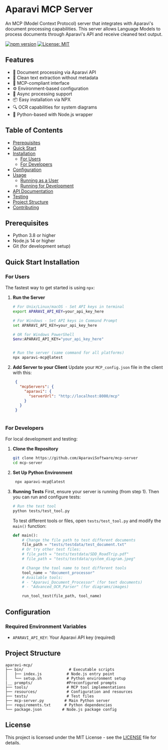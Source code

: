 # Aparavi MCP Server

An MCP (Model Context Protocol) server that integrates with Aparavi's document processing capabilities. This server allows Language Models to process documents through Aparavi's API and receive cleaned text output.

[![npm version](https://badge.fury.io/js/aparavi-mcp.svg)](https://www.npmjs.com/package/aparavi-mcp)
[![License: MIT](https://img.shields.io/badge/License-MIT-yellow.svg)](https://opensource.org/licenses/MIT)

## Features

- 📄 Document processing via Aparavi API
- 🧹 Clean text extraction without metadata
- 🔌 MCP-compliant interface
- ⚙️ Environment-based configuration
- 🚀 Async processing support
- 📦 Easy installation via NPX
- 🔍 OCR capabilities for system diagrams
- 🐍 Python-based with Node.js wrapper

## Table of Contents

- [Prerequisites](#prerequisites)
- [Quick Start](#quick-start)
- [Installation](#installation)
  - [For Users](#for-users)
  - [For Developers](#for-developers)
- [Configuration](#configuration)
- [Usage](#usage)
  - [Running as a User](#running-as-a-user)
  - [Running for Development](#running-for-development)
- [API Documentation](#api-documentation)
- [Testing](#testing)
- [Project Structure](#project-structure)
- [Contributing](#contributing)

## Prerequisites

- Python 3.8 or higher
- Node.js 14 or higher
- Git (for development setup)

## Quick Start Installation

### For Users

The fastest way to get started is using `npx`:

1. **Run the Server**
   ```bash
   # For Unix/Linux/macOS - Set API keys in terminal
   export APARAVI_API_KEY=your_api_key_here

   # For Windows - Set API keys in Command Prompt
   set APARAVI_API_KEY=your_api_key_here

   # OR for Windows PowerShell
   $env:APARAVI_API_KEY="your_api_key_here"


   # Run the server (same command for all platforms)
   npx aparavi-mcp@latest
   ```

2. **Add Server to your Client**
   Update your `MCP_config.json` file in the client with this:
   ```json
    {
      "mcpServers": {
        "aparavi": {
          "serverUrl": "http://localhost:8000/mcp"
        }
      }
    }
 
   ```


### For Developers

For local development and testing:

1. **Clone the Repository**
   ```bash
   git clone https://github.com/AparaviSoftware/mcp-server
   cd mcp-server
   ```

2. **Set Up Python Environment**
   ```bash
    npx aparavi-mcp@latest
   ```

3. **Running Tests**
   First, ensure your server is running (from step 1). Then you can run and configure tests:

   ```bash
   # Run the test tool
   python tests/test_tool.py
   ```

   To test different tools or files, open `tests/test_tool.py` and modify the `main()` function:
   ```python
   def main():
       # Change the file path to test different documents
       file_path = "tests/testdata/test_document.txt"
       # Or try other test files:
       # file_path = "tests/testdata/SDD_RoadTrip.pdf"
       # file_path = "tests/testdata/system_diagram.jpeg"

       # Change the tool name to test different tools
       tool_name = "document_processor"
       # Available tools:
       # - "Aparavi_Document_Processor" (for text documents)
       # - "Advanced_OCR_Parser" (for diagrams/images)

       run_tool_test(file_path, tool_name)
   ```

## Configuration

### Required Environment Variables

- `APARAVI_API_KEY`: Your Aparavi API key (required)

## Project Structure

```
aparavi-mcp/
├── bin/                    # Executable scripts
│   ├── index.js           # Node.js entry point
│   └── setup.sh           # Python environment setup
|__ prompts/               #Preconfigured prompts
├── tools/                 # MCP tool implementations
├── resources/             # Configuration and resources
├── tests/                 # Test files
├── mcp-server.py         # Main Python server
├── requirements.txt      # Python dependencies
└── package.json         # Node.js package config
```

## License

This project is licensed under the MIT License - see the [LICENSE](LICENSE) file for details.

